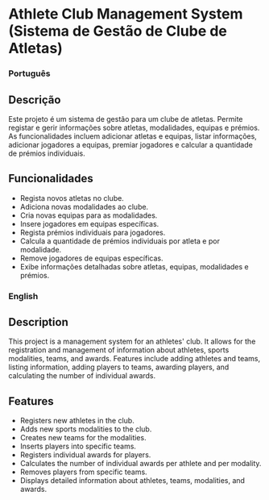 # Athlete Club Management System (Sistema de Gestão de Clube de Atletas)

### Português

## Descrição

Este projeto é um sistema de gestão para um clube de atletas. Permite registar e gerir informações sobre atletas, modalidades, equipas e prémios. As funcionalidades incluem adicionar atletas e equipas, listar informações, adicionar jogadores a equipas, premiar jogadores e calcular a quantidade de prémios individuais.

## Funcionalidades

- Regista novos atletas no clube.
- Adiciona novas modalidades ao clube.
- Cria novas equipas para as modalidades.
- Insere jogadores em equipas específicas.
- Regista prémios individuais para jogadores.
- Calcula a quantidade de prémios individuais por atleta e por modalidade.
- Remove jogadores de equipas específicas.
- Exibe informações detalhadas sobre atletas, equipas, modalidades e prémios.

### English

## Description
This project is a management system for an athletes' club. It allows for the registration and management of information about athletes, sports modalities, teams, and awards. Features include adding athletes and teams, listing information, adding players to teams, awarding players, and calculating the number of individual awards.

## Features

- Registers new athletes in the club.
- Adds new sports modalities to the club.
- Creates new teams for the modalities.
- Inserts players into specific teams.
- Registers individual awards for players.
- Calculates the number of individual awards per athlete and per modality.
- Removes players from specific teams.
- Displays detailed information about athletes, teams, modalities, and awards.
